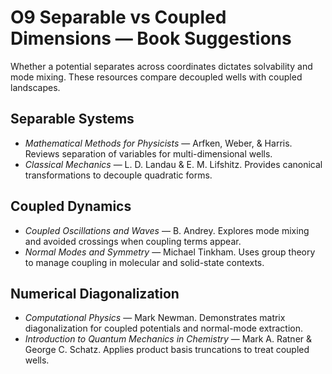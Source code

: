 # O9 Separable vs Coupled Dimensions — Book Suggestions

Whether a potential separates across coordinates dictates solvability and mode mixing. These resources compare decoupled wells with coupled landscapes.

## Separable Systems
- *Mathematical Methods for Physicists* — Arfken, Weber, & Harris. Reviews separation of variables for multi-dimensional wells.
- *Classical Mechanics* — L. D. Landau & E. M. Lifshitz. Provides canonical transformations to decouple quadratic forms.

## Coupled Dynamics
- *Coupled Oscillations and Waves* — B. Andrey. Explores mode mixing and avoided crossings when coupling terms appear.
- *Normal Modes and Symmetry* — Michael Tinkham. Uses group theory to manage coupling in molecular and solid-state contexts.

## Numerical Diagonalization
- *Computational Physics* — Mark Newman. Demonstrates matrix diagonalization for coupled potentials and normal-mode extraction.
- *Introduction to Quantum Mechanics in Chemistry* — Mark A. Ratner & George C. Schatz. Applies product basis truncations to treat coupled wells.
